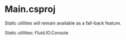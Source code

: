 # Main.csproj

Static utilities will remain available as a fall-back feature.

Static utilities: Fluid.IO.Console